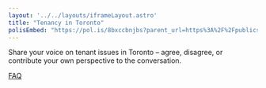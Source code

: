 ```yaml
---
layout: '../../layouts/iframeLayout.astro'
title: "Tenancy in Toronto"
polisEmbed: "https://pol.is/8bxccbnjbs?parent_url=https%3A%2F%2Fpublicsquareto.github.io%2Fbikelanes.html&referrer=&xid=0b03555f-301f-40ac-9526-a41937845315&ucv=true&ucw=true&ucst=false&ucsd=false&ucsf=false"
---
```

Share your voice on tenant issues in Toronto – agree, disagree, or contribute your own perspective to the conversation.

[FAQ](./ward12-tenancy-faq)
